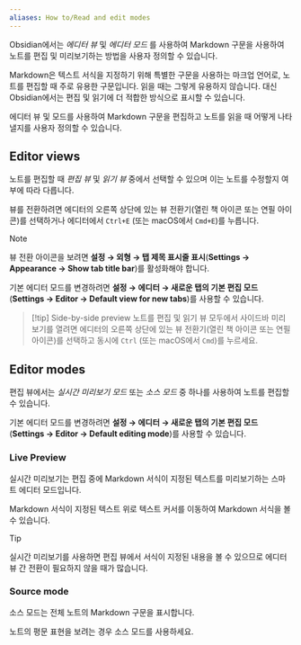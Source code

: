 ```yaml
---
aliases: How to/Read and edit modes
---
```


Obsidian에서는 _에디터 뷰_ 및 _에디터 모드_ 를 사용하여 Markdown 구문을 사용하여 노트를 편집 및 미리보기하는 방법을 사용자 정의할 수 있습니다.

Markdown은 텍스트 서식을 지정하기 위해 특별한 구문을 사용하는 마크업 언어로, 노트를 편집할 때 주로 유용한 구문입니다. 읽을 때는 그렇게 유용하지 않습니다. 대신 Obsidian에서는 편집 및 읽기에 더 적합한 방식으로 표시할 수 있습니다.

에디터 뷰 및 모드를 사용하여 Markdown 구문을 편집하고 노트를 읽을 때 어떻게 나타낼지를 사용자 정의할 수 있습니다.

## Editor views

노트를 편집할 때 _편집 뷰_ 및 _읽기 뷰_ 중에서 선택할 수 있으며 이는 노트를 수정할지 여부에 따라 다릅니다.

뷰를 전환하려면 에디터의 오른쪽 상단에 있는 뷰 전환기(열린 책 아이콘 또는 연필 아이콘)를 선택하거나 에디터에서 `Ctrl+E` (또는 macOS에서 `Cmd+E`)를 누릅니다.

> [!note]
> 뷰 전환 아이콘을 보려면 **설정 → 외형 → 탭 제목 표시줄 표시**(**Settings → Appearance → Show tab title bar**)를 활성화해야 합니다.

기본 에디터 모드를 변경하려면 **설정 → 에디터 → 새로운 탭의 기본 편집 모드**(**Settings → Editor → Default view for new tabs**)를 사용할 수 있습니다.

> [!tip] Side-by-side preview
> 노트를 편집 및 읽기 뷰 모두에서 사이드바 미리보기를 열려면 에디터의 오른쪽 상단에 있는 뷰 전환기(열린 책 아이콘 또는 연필 아이콘)를 선택하고 동시에 `Ctrl` (또는 macOS에서 `Cmd`)를 누르세요.

## Editor modes

편집 뷰에서는 _실시간 미리보기 모드_ 또는 _소스 모드_ 중 하나를 사용하여 노트를 편집할 수 있습니다.

기본 에디터 모드를 변경하려면 **설정 → 에디터 → 새로운 탭의 기본 편집 모드**(**Settings → Editor → Default editing mode**)를 사용할 수 있습니다.

### Live Preview

실시간 미리보기는 편집 중에 Markdown 서식이 지정된 텍스트를 미리보기하는 스마트 에디터 모드입니다.

Markdown 서식이 지정된 텍스트 위로 텍스트 커서를 이동하여 Markdown 서식을 볼 수 있습니다.

> [!tip]
> 실시간 미리보기를 사용하면 편집 뷰에서 서식이 지정된 내용을 볼 수 있으므로 에디터 뷰 간 전환이 필요하지 않을 때가 많습니다.

### Source mode

소스 모드는 전체 노트의 Markdown 구문을 표시합니다.

노트의 평문 표현을 보려는 경우 소스 모드를 사용하세요.
